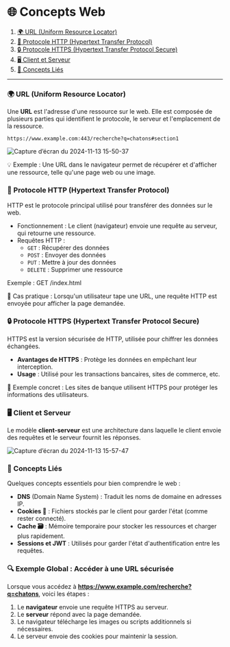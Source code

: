 # 🌐 Concepts Web

1. [🌍 URL (Uniform Resource Locator)](#url-uniform-resource-locator)
2. [🔗 Protocole HTTP (Hypertext Transfer Protocol)](#protocole-http-hypertext-transfer-protocol)
3. [🔒 Protocole HTTPS (Hypertext Transfer Protocol Secure)](#protocole-https-hypertext-transfer-protocol-secure)
4. [🖥️ Client et Serveur](#client-et-serveur)
5. [📂 Concepts Liés](#concepts-liés)

---

### 🌍 URL (Uniform Resource Locator)
Une **URL** est l'adresse d'une ressource sur le web. Elle est composée de plusieurs parties qui identifient le protocole, le serveur et l'emplacement de la ressource.

```
https://www.example.com:443/recherche?q=chatons#section1
```

![Capture d’écran du 2024-11-13 15-50-37](https://github.com/user-attachments/assets/7cb122e6-767a-4a46-a8e7-8390bc706056)

💡 Exemple : Une URL dans le navigateur permet de récupérer et d'afficher une ressource, telle qu'une page web ou une image.

### 🔗 Protocole HTTP (Hypertext Transfer Protocol)
HTTP est le protocole principal utilisé pour transférer des données sur le web.
* Fonctionnement : Le client (navigateur) envoie une requête au serveur, qui retourne une ressource.
* Requêtes HTTP :
    * ``GET`` : Récupérer des données
    * ``POST`` : Envoyer des données
    * ``PUT`` : Mettre à jour des données
    * ``DELETE`` : Supprimer une ressource

Exemple : GET /index.html

🚀 Cas pratique : Lorsqu'un utilisateur tape une URL, une requête HTTP est envoyée pour afficher la page demandée.

### 🔒 Protocole HTTPS (Hypertext Transfer Protocol Secure)
HTTPS est la version sécurisée de HTTP, utilisée pour chiffrer les données échangées.
  * **Avantages de HTTPS** : Protège les données en empêchant leur interception.
  * **Usage** : Utilisé pour les transactions bancaires, sites de commerce, etc.

🔐 Exemple concret : Les sites de banque utilisent HTTPS pour protéger les informations des utilisateurs.

### 🖥️ Client et Serveur
Le modèle **client-serveur** est une architecture dans laquelle le client envoie des requêtes et le serveur fournit les réponses.

![Capture d’écran du 2024-11-13 15-57-47](https://github.com/user-attachments/assets/bcf8dbf9-3fa4-4a8e-afbb-701ea1b624e3)


### 📂 Concepts Liés
Quelques concepts essentiels pour bien comprendre le web :

  * **DNS** (Domain Name System) : Traduit les noms de domaine en adresses IP.
  * **Cookies 🍪** : Fichiers stockés par le client pour garder l'état (comme rester connecté).
  * **Cache 🗃️** : Mémoire temporaire pour stocker les ressources et charger plus rapidement.
  * **Sessions et JWT** : Utilisés pour garder l'état d'authentification entre les requêtes.

### 🔍 Exemple Global : Accéder à une URL sécurisée
Lorsque vous accédez à **https://www.example.com/recherche?q=chatons**, voici les étapes :
  1. Le **navigateur** envoie une requête HTTPS au serveur.
  2. Le **serveur** répond avec la page demandée.
  3. Le navigateur télécharge les images ou scripts additionnels si nécessaires.
  4. Le serveur envoie des cookies pour maintenir la session.

      
